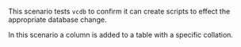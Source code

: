 This scenario tests `vcdb` to confirm it can create scripts to effect the appropriate database change.

In this scenario a column is added to a table with a specific collation.